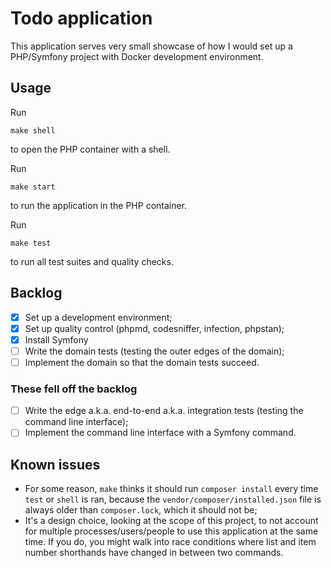 # Todo application

This application serves very small showcase of how I would set up a PHP/Symfony project with Docker development
environment.

## Usage

Run

    make shell

to open the PHP container with a shell.

Run

    make start

to run the application in the PHP container.

Run

    make test

to run all test suites and quality checks.

## Backlog

- [x] Set up a development environment;
- [x] Set up quality control (phpmd, codesniffer, infection, phpstan);
- [x] Install Symfony
- [ ] Write the domain tests (testing the outer edges of the domain);
- [ ] Implement the domain so that the domain tests succeed.

### These fell off the backlog

- [ ] Write the edge a.k.a. end-to-end a.k.a. integration tests (testing the command line interface);
- [ ] Implement the command line interface with a Symfony command.

## Known issues

- For some reason, `make` thinks it should run `composer install` every time `test` or `shell` is ran, because the
  `vendor/composer/installed.json` file is always older than `composer.lock`, which it should not be;
- It's a design choice, looking at the scope of this project, to not account for multiple processes/users/people to use
  this application at the same time. If you do, you might walk into race conditions where list and item number
  shorthands have changed in between two commands.
